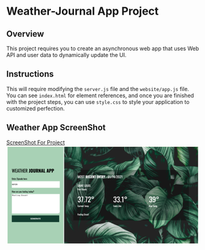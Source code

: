 # Weather-Journal App Project

## Overview
This project requires you to create an asynchronous web app that uses Web API and user data to dynamically update the UI.

## Instructions
This will require modifying the `server.js` file and the `website/app.js` file. You can see `index.html` for element references, and once you are finished with the project steps, you can use `style.css` to style your application to customized perfection.

## Weather App ScreenShot
[ScreenShot For Project](docs/website/images/Weather-ScreenShot.png)
![Alt text](website/images/Weather-Screenshot.png?raw=true "Weather App")
